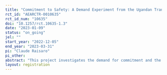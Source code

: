 ```yaml
---
title: "Commitment to Safety: A Demand Experiment from the Ugandan Transit Industry"
rct_id: "AEARCTR-0010635"
rct_id_num: "10635"
doi: "10.1257/rct.10635-1.3"
date: "2023-01-09"
status: "on_going"
jel: ""
start_year: "2022-12-05"
end_year: "2023-03-31"
pi: "Claude Raisaro"
pi_other:
abstract: "This project investigates the demand for commitment and the role of peer pressure in shaping the uptake of commitment contracts for safe driving. I propose that such contracts can serve as a justification for evading the social norm of speeding, thereby mitigating the status signaling aspect of driving fast. To test this mechanism, I design a demand experiment using GPS technology to offer contracts providing monetary rewards for safe driving. By manipulating the conditions under which the contracts are offered, I aim to quantify the demand for incentives to drive safely and to test whether the possibility to use the contract as a justification to drive slow influences the uptake of these contracts. "
layout: registration
---
```


